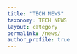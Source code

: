 ```yaml
---
title: "TECH NEWS"
taxonomy: TECH NEWS
layout: category
permalink: /news/
author_profile: true
---
```

